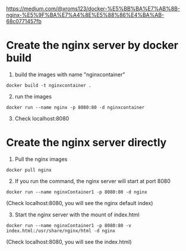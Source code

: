 https://medium.com/@xroms123/docker-%E5%BB%BA%E7%AB%8B-nginx-%E5%9F%BA%E7%A4%8E%E5%88%86%E4%BA%AB-68c0771457fb

# Create the nginx server by docker build
1. build the images with name "nginxcontainer"
```
docker build -t nginxcontainer .
```

2. run the images
```
docker run --name nginx -p 8080:80 -d nginxcontainer
```

3. Check localhost:8080 


# Create the nginx server directly
1. Pull the nginx images
```
docker pull nginx
```

2. If you run the command, the nginx server will start at port 8080
```
docker run --name nginxContainer1 -p 8080:80 -d nginx
```
(Check localhost:8080, you will see the nginx default index) 

3. Start the nginx server with the mount of index.html
```
docker run --name nginxContainer1 -p 8080:80 -v index.html:/usr/share/nginx/html -d nginx
```

(Check localhost:8080, you will see the index.html) 
